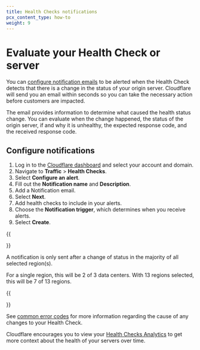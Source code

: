 ```yaml
---
title: Health Checks notifications
pcx_content_type: how-to
weight: 9
---
```


# Evaluate your Health Check or server

You can [configure notification emails](/health-checks/how-to/health-checks-notifications/#configure-notifications) to be alerted when the Health Check detects that there is a change in the status of your origin server. Cloudflare will send you an email within seconds so you can take the necessary action before customers are impacted.

The email provides information to determine what caused the health status change. You can evaluate when the change happened, the status of the origin server, if and why it is unhealthy, the expected response code, and the received response code.
	
## Configure notifications 

1. Log in to the [Cloudflare dashboard](https://dash.cloudflare.com) and select your account and domain.
2. Navigate to **Traffic** > **Health Checks**.
3. Select **Configure an alert**.
4. Fill out the **Notification name** and **Description**. 
5. Add a Notification email.
6. Select **Next**.
7. Add health checks to include in your alerts.
8. Choose the **Notification trigger**, which determines when you receive alerts.
9. Select **Create**.

{{<Aside type="note">}}

A notification is only sent after a change of status in the majority of all selected region(s). 

For a single region, this will be 2 of 3 data centers. With 13 regions selected, this will be 7 of 13 regions.

{{</Aside>}}

See [common error codes](/health-checks/health-checks-analytics/#common-error-codes) for more information regarding the cause of any changes to your Health Check.

Cloudflare encourages you to view your [Health Checks Analytics](/health-checks/health-checks-analytics/#common-error-codes) to get more context about the health of your servers over time. 

